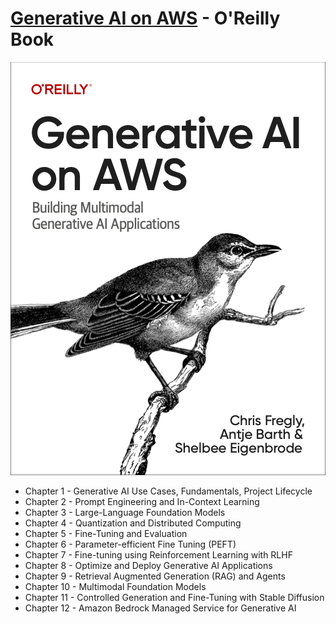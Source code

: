 # [Generative AI on AWS](https://www.amazon.com/Generative-AI-AWS-Multimodal-Applications/dp/1098159225/) - O'Reilly Book

[![](../img/gaia_book_cover.png)](https://www.amazon.com/Generative-AI-AWS-Multimodal-Applications/dp/1098159225/)

* Chapter 1 - Generative AI Use Cases, Fundamentals, Project Lifecycle
* Chapter 2 - Prompt Engineering and In-Context Learning
* Chapter 3 - Large-Language Foundation Models
* Chapter 4 - Quantization and Distributed Computing
* Chapter 5 - Fine-Tuning and Evaluation
* Chapter 6 - Parameter-efficient Fine Tuning (PEFT)
* Chapter 7 - Fine-tuning using Reinforcement Learning with RLHF
* Chapter 8 - Optimize and Deploy Generative AI Applications
* Chapter 9 - Retrieval Augmented Generation (RAG) and Agents
* Chapter 10 - Multimodal Foundation Models
* Chapter 11 - Controlled Generation and Fine-Tuning with Stable Diffusion
* Chapter 12 - Amazon Bedrock Managed Service for Generative AI
